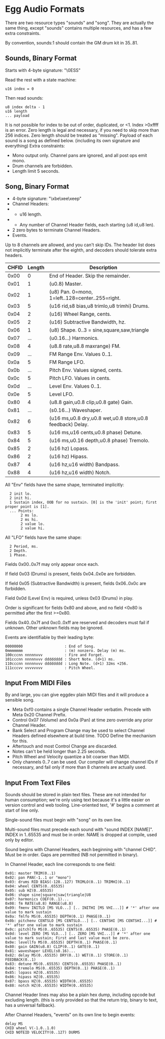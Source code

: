 # Egg Audio Formats

There are two resource types "sounds" and "song".
They are actually the same thing, except "sounds" contains multiple resources, and has a few extra constraints.

By convention, sounds:1 should contain the GM drum kit in 35..81.

## Sounds, Binary Format

Starts with 4-byte signature: "\0ESS"

Read the rest with a state machine:
```
u16 index = 0
```

Then read sounds:
```
u8 index delta - 1
u16 length
... payload
```

It is not possible for index to be out of order, duplicated, or <1.
Index >0xffff is an error.
Zero length is legal and necessary, if you need to skip more than 256 indices.
Zero length should be treated as "missing".
Payload of each sound is a song as defined below. (including its own signature and everything)
Extra constraints:
- Mono output only. Channel pans are ignored, and all post ops emit mono.
- Drum channels are forbidden.
- Length limit 5 seconds.

## Song, Binary Format

- 4-byte signature: "\xbe\xee\xeep"
- Channel Headers:
- - u16 length.
- - Any number of Channel Header fields, each starting (u8 id,u8 len).
- 2 zero bytes to terminate Channel Headers.
- Events.

Up to 8 channels are allowed, and you can't skip IDs.
The header list does not implicitly terminate after the eighth, and decoders should tolerate extra headers.

| CHFID | Length | Description |
|-------|--------|-------------|
| 0x00  | 0      | End of Header. Skip the remainder. |
| 0x01  | 1      | (u0.8) Master. |
| 0x02  | 1      | (u8) Pan. 0=mono, 1=left..128=center..255=right. |
| 0x03  | 5      | (u16 rid,s8 bias,u8 trimlo,u8 trimhi) Drums. |
| 0x04  | 2      | (u16) Wheel Range, cents. |
| 0x05  | 2      | (u16) Subtractive Bandwidth, hz. |
| 0x06  | 1      | (u8) Shape. 0..3 = sine,square,saw,triangle |
| 0x07  | ...    | (u0.16...) Harmonics. |
| 0x08  | 4      | (u8.8 rate,u8.8 maxrange) FM. |
| 0x09  | ...    | FM Range Env. Values 0..1. |
| 0x0a  | 5      | FM Range LFO. |
| 0x0b  | ...    | Pitch Env. Values signed, cents. |
| 0x0c  | 5      | Pitch LFO. Values in cents. |
| 0x0d  | ...    | Level Env. Values 0..1. |
| 0x0e  | 5      | Level LFO. |
| 0x80  | 4      | (u8.8 gain,u0.8 clip,u0.8 gate) Gain. |
| 0x81  | ...    | (s0.16...) Waveshaper. |
| 0x82  | 6      | (u16 ms,u0.8 dry,u0.8 wet,u0.8 store,u0.8 feedback) Delay. |
| 0x83  | 5      | (u16 ms,u16 cents,u0.8 phase) Detune. |
| 0x84  | 5      | (u16 ms,u0.16 depth,u0.8 phase) Tremolo. |
| 0x85  | 2      | (u16 hz) Lopass. |
| 0x86  | 2      | (u16 hz) Hipass. |
| 0x87  | 4      | (u16 hz,u16 width) Bandpass. |
| 0x88  | 4      | (u16 hz,u16 width) Notch. |

All "Env" fields have the same shape, terminated implicitly:
```
  2 init lo.
  2 init hi.
  1 Sustain index, OOB for no sustain. [0] is the 'init' point; first proper point is [1].
  ... Points:
       2 ms lo.
       2 ms hi.
       2 value lo.
       2 value hi.
```

All "LFO" fields have the same shape:
```
  2 Period, ms.
  2 Depth.
  1 Phase.
```

Fields 0x00..0x7f may only appear once each.

If field 0x03 (Drums) is present, fields 0x04..0x0e are forbidden.

If field 0x05 (Subtractive Bandwidth) is present, fields 0x06..0x0c are forbidden.

Field 0x0d (Level Env) is required, unless 0x03 (Drums) in play.

Order is significant for fields 0x80 and above, and no field <0x80 is permitted after the first >=0x80.

Fields 0x40..0x7f and 0xc0..0xff are reserved and decoders must fail if unknown.
Other unknown fields may be ignored.

Events are identifiable by their leading byte:
```
00000000                   : End of Song.
0mmmmmmm                   : (m) nonzero. Delay (m) ms.
100cccnn nnnnnvvv          : Fire and Forget.
101cccnn nnnnnvvv dddddddd : Short Note. (d+1) ms.
110cccnn nnnnnvvv dddddddd : Long Note. (d+1) 32ms +256.
111cccvv vvvvvvvv          : Pitch Wheel.
```

## Input From MIDI Files

By and large, you can give eggdev plain MIDI files and it will produce a sensible song.

- Meta 0xf0 contains a single Channel Header verbatim. Precede with Meta 0x20 Channel Prefix.
- Control 0x07 (Volume) and 0x0a (Pan) at time zero override any prior Channel Header.
- Bank Select and Program Change may be used to select Channel Headers defined elsewhere at build time. TODO Define the mechanism for this.
- Aftertouch and most Control Change are discarded.
- Notes can't be held longer than 2.25 seconds.
- Pitch Wheel and Velocity quantize a bit coarser than MIDI.
- Only channels 0..7 can be used. Our compiler will change channel IDs if necessary, and fail only if more than 8 channels are actually used.

## Input From Text Files

Sounds should be stored in plain text files.
These are not intended for human consumption; we're only using text because it's a little easier on version control and web tooling.
Line-oriented text, '#' begins a comment at start of line only.

Single-sound files must begin with "song" on its own line.

Multi-sound files must precede each sound with "sound INDEX [NAME]".
INDEX in 1..65535 and must be in order.
NAME is dropped at compile, used only by editor.

Sound begins with Channel Headers, each beginning with "channel CHID".
Must be in order. Gaps are permitted (NB not permitted in binary).

In Channel Header, each line corresponds to one field:
```
0x01: master TRIM(0..1)
0x02: pan PAN(-1..1 or "mono")
0x03: drums RID BIAS(-128..127) TRIMLO(0..1) TRIMHI(0..1)
0x04: wheel CENTS(0..65535)
0x05: sub HZ(0..65535)
0x06: shape sine|square|saw|triangle|U8
0x07: harmonics COEF(0..1)...
0x08: fm RATE(u8.8) RANGE(u8.8)
0x09: fmenv INITLO [MS VLO...] [.. INITHI [MS VHI...]] # '*' after one value to mark sustain
0x0a: fmlfo MS(0..65535) DEPTH(0..1) PHASE(0..1)
0x0b: pitchenv CENTSLO [MS CENTSLO...] [.. CENTSHI [MS CENTSHI...]] # '*' after one value to mark sustain
0x0c: pitchlfo MS(0..65535) CENTS(0..65535) PHASE(0..1)
0x0d: level ZERO [MS VLO...] [.. ZERO [MS VHI...]] # '*' after one value to mark sustain; First and last value must be zero.
0x0e: levellfo MS(0..65535) DEPTH(0..1) PHASE(0..1)
0x80: gain GAIN(u8.8) CLIP(0..1) GATE(0..1)
0x81: waveshaper LEVEL(s0.16)...
0x82: delay MS(0..65535) DRY(0..1) WET(0..1) STORE(0..1) FEEDBACK(0..1)
0x83: detune MS(0..65535) CENTS(0..65535) PHASE(0..1)
0x84: tremolo MS(0..65535) DEPTH(0..1) PHASE(0..1)
0x85: lopass HZ(0..65535)
0x86: hipass HZ(0..65535)
0x87: bpass HZ(0..65535) WIDTH(0..65535)
0x88: notch HZ(0..65535) WIDTH(0..65535)
```

Channel Header lines may also be a plain hex dump, including opcode but excluding length.
(this is only provided so that the return trip, binary to text, has a universal fallback).

After Channel Headers, "events" on its own line to begin events:
```
delay MS
CHID wheel V(-1.0..1.0)
CHID NOTEID VELOCITY(0..127) DURMS
```
